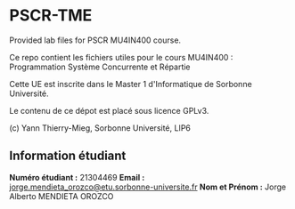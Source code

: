 # PSCR-TME

Provided lab files for PSCR MU4IN400 course.

Ce repo contient les fichiers utiles pour le cours MU4IN400 : Programmation Système Concurrente et Répartie

Cette UE est inscrite dans le Master 1 d'Informatique de Sorbonne Université.

Le contenu de ce dépot est placé sous licence GPLv3.

(c) Yann Thierry-Mieg, Sorbonne Université, LIP6

## Information étudiant

**Numéro étudiant :** 21304469
**Email :** <jorge.mendieta_orozco@etu.sorbonne-universite.fr>
**Nom et Prénom :** Jorge Alberto MENDIETA OROZCO
